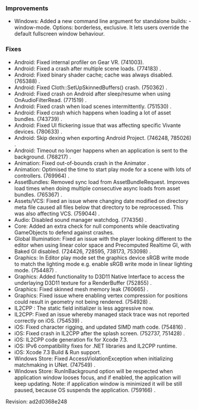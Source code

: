 ### Improvements

*   Windows: Added a new command line argument for standalone builds: -window-mode. Options: borderless, exclusive. It lets users override the default fullscreen window behaviour.

### Fixes

*   Android: Fixed internal profiler on Gear VR. (741003).
*   Android: Fixed a crash after multiple scene loads. (774183) .
*   Android: Fixed binary shader cache; cache was always disabled. (765388) .
*   Android: Fixed Cloth::SetUpSkinnedBuffers() crash. (750362) .
*   Android: Fixed crash on Android after sleep/resume when using OnAudioFilterRead. (771519) .
*   Android: Fixed crash when load scenes intermittently. (751530) .
*   Android: Fixed crash which happens when loading a lot of asset bundles. (743739) .
*   Android: Fixed UI flickering issue that was affecting specific Vivante devices. (780633) .
*   Android: Skip dexing when exporting Android Project. (746248, 785026) .
*   Android: Timeout no longer happens when an application is sent to the background. (768217) .
*   Animation: Fixed out-of-bounds crash in the Animator .
*   Animation: Optimised the time to start play mode for a scene with lots of controllers. (769964) .
*   AssetBundles: Removed sync load from AssetBundleRequest. Improves load times when doing multiple consecutive async loads from asset bundles. (765367) .
*   Assets/VCS: Fixed an issue where changing date modified on directory meta file caused all files below that directory to be reprocessed. This was also affecting VCS. (759044) .
*   Audio: Disabled sound manager watchdog. (774356) .
*   Core: Added an extra check for null components while deactivating GameObjects to defend against crashes.
*   Global Illumination: Fixed an issue with the player looking different to the editor when using linear color space and Precomputed Realtime GI, with Baked GI disabled. (724426, 728595, 738173, 753098) .
*   Graphics: In Editor play mode set the graphics device sRGB write mode to match the lighting mode e.g. enable sRGB write mode in linear lighting mode. (754487) .
*   Graphics: Added functionality to D3D11 Native Interface to access the underlaying D3D11 texture for a RenderBuffer (752855) .
*   Graphics: Fixed skinned mesh memory leak (760665) .
*   Graphics: Fixed issue where enabling vertex compression for positions could result in geometry not being rendered. (754928) .
*   IL2CPP : The static field initializer is less aggressive now.
*   IL2CPP: Fixed an issue whereby managed stack trace was not reported correctly on iOS. (754539) .
*   iOS: Fixed character rigging, and updated SIMD math code. (754816) .
*   iOS: Fixed crash in IL2CPP after the splash screen. (752737, 751428) .
*   iOS: IL2CPP code generation fix for Xcode 7.3.
*   iOS: IPv6 compatibility fixes for .NET libraries and IL2CPP runtime.
*   iOS: Xcode 7.3 Build & Run support.
*   Windows Store: Fixed AccessViolationException when initializing matchmaking in UNet. (747549) .
*   Windows Store: RunInBackground option will be respected when application window looses focus, and if enabled, the application will keep updating. Note: if application window is minimized it will be still paused, because OS suspends the application. (759166) .

Revision: ad2d0368e248